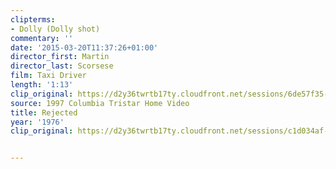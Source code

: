 ```yaml
---
clipterms:
- Dolly (Dolly shot)
commentary: ''
date: '2015-03-20T11:37:26+01:00'
director_first: Martin
director_last: Scorsese
film: Taxi Driver
length: '1:13'
clip_original: https://d2y36twrtb17ty.cloudfront.net/sessions/6de57f35-7c3e-447c-92ce-a9b30173e1ba/e1d4dadc-313c-4af0-a8d9-a9b30173e1c3-90100a2d-fc0f-4ce0-a97c-a9b30174bd6f.mp4
source: 1997 Columbia Tristar Home Video
title: Rejected
year: '1976'
clip_original: https://d2y36twrtb17ty.cloudfront.net/sessions/c1d034af-28e8-4ec9-9653-ae31015c5a71/bd8c4577-5f8e-4342-86fc-ae31015c5a79-010b1e78-e91f-4f82-bf0d-ae31015c7cf2.mp4


---
```


